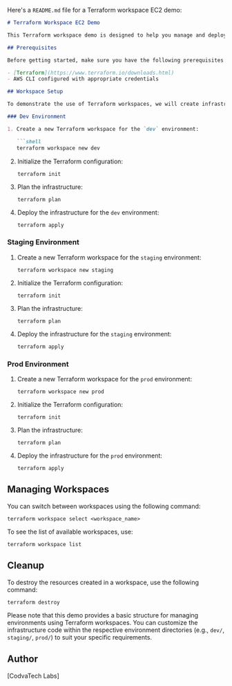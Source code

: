 Here's a `README.md` file for a Terraform workspace EC2 demo:

```markdown
# Terraform Workspace EC2 Demo

This Terraform workspace demo is designed to help you manage and deploy infrastructure for different environments (dev, staging, and prod) using Terraform workspaces.

## Prerequisites

Before getting started, make sure you have the following prerequisites installed:

- [Terraform](https://www.terraform.io/downloads.html)
- AWS CLI configured with appropriate credentials

## Workspace Setup

To demonstrate the use of Terraform workspaces, we will create infrastructure for three different environments: `dev`, `staging`, and `prod`.

### Dev Environment

1. Create a new Terraform workspace for the `dev` environment:

   ```shell
   terraform workspace new dev
   ```

2. Initialize the Terraform configuration:

   ```shell
   terraform init
   ```

3. Plan the infrastructure:

   ```shell
   terraform plan
   ```

4. Deploy the infrastructure for the `dev` environment:

   ```shell
   terraform apply
   ```

### Staging Environment

1. Create a new Terraform workspace for the `staging` environment:

   ```shell
   terraform workspace new staging
   ```

2. Initialize the Terraform configuration:

   ```shell
   terraform init
   ```

3. Plan the infrastructure:

   ```shell
   terraform plan
   ```

4. Deploy the infrastructure for the `staging` environment:

   ```shell
   terraform apply
   ```

### Prod Environment

1. Create a new Terraform workspace for the `prod` environment:

   ```shell
   terraform workspace new prod
   ```

2. Initialize the Terraform configuration:

   ```shell
   terraform init
   ```

3. Plan the infrastructure:

   ```shell
   terraform plan
   ```

4. Deploy the infrastructure for the `prod` environment:

   ```shell
   terraform apply
   ```

## Managing Workspaces

You can switch between workspaces using the following command:

```shell
terraform workspace select <workspace_name>
```

To see the list of available workspaces, use:

```shell
terraform workspace list
```

## Cleanup

To destroy the resources created in a workspace, use the following command:

```shell
terraform destroy
```

Please note that this demo provides a basic structure for managing environments using Terraform workspaces. You can customize the infrastructure code within the respective environment directories (e.g., `dev/`, `staging/`, `prod/`) to suit your specific requirements.

## Author

[CodvaTech Labs]

